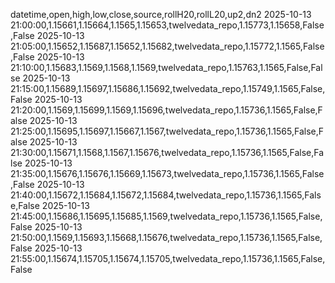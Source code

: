 datetime,open,high,low,close,source,rollH20,rollL20,up2,dn2
2025-10-13 21:00:00,1.15661,1.15664,1.1565,1.15653,twelvedata_repo,1.15773,1.15658,False,False
2025-10-13 21:05:00,1.15652,1.15687,1.15652,1.15682,twelvedata_repo,1.15772,1.1565,False,False
2025-10-13 21:10:00,1.15683,1.1569,1.1568,1.1569,twelvedata_repo,1.15763,1.1565,False,False
2025-10-13 21:15:00,1.15689,1.15697,1.15686,1.15692,twelvedata_repo,1.15749,1.1565,False,False
2025-10-13 21:20:00,1.1569,1.15699,1.1569,1.15696,twelvedata_repo,1.15736,1.1565,False,False
2025-10-13 21:25:00,1.15695,1.15697,1.15667,1.1567,twelvedata_repo,1.15736,1.1565,False,False
2025-10-13 21:30:00,1.15671,1.1568,1.1567,1.15676,twelvedata_repo,1.15736,1.1565,False,False
2025-10-13 21:35:00,1.15676,1.15676,1.15669,1.15673,twelvedata_repo,1.15736,1.1565,False,False
2025-10-13 21:40:00,1.15672,1.15684,1.15672,1.15684,twelvedata_repo,1.15736,1.1565,False,False
2025-10-13 21:45:00,1.15686,1.15695,1.15685,1.1569,twelvedata_repo,1.15736,1.1565,False,False
2025-10-13 21:50:00,1.1569,1.15693,1.15668,1.15676,twelvedata_repo,1.15736,1.1565,False,False
2025-10-13 21:55:00,1.15674,1.15705,1.15674,1.15705,twelvedata_repo,1.15736,1.1565,False,False
